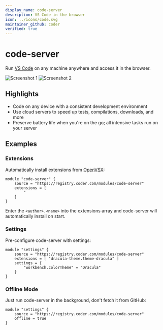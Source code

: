 ```yaml
---
display_name: code-server
description: VS Code in the browser
icon: ../icons/code.svg
maintainer_github: coder
verified: true
---
```


# code-server

Run [VS Code](https://github.com/Microsoft/vscode) on any machine anywhere and
access it in the browser.

![Screenshot 1](https://github.com/coder/code-server/raw/main/docs/assets/screenshot-1.png?raw=true)
![Screenshot 2](https://github.com/coder/code-server/raw/main/docs/assets/screenshot-2.png?raw=true)

## Highlights

- Code on any device with a consistent development environment
- Use cloud servers to speed up tests, compilations, downloads, and more
- Preserve battery life when you're on the go; all intensive tasks run on your
  server

## Examples

### Extensions

Automatically install extensions from [OpenVSX](https://open-vsx.org/):

```hcl
module "code-server" {
    source = "https://registry.coder.com/modules/code-server"
    extensions = [
        "
    ]
}
```

Enter the `<author>.<name>` into the extensions array and code-server will automatically install on start.

### Settings

Pre-configure code-server with settings:

```hcl
module "settings" {
    source = "https://registry.coder.com/modules/code-server"
    extensions = [ "dracula-theme.theme-dracula" ]
    settings = {
        "workbench.colorTheme" = "Dracula"
    }
}
```

### Offline Mode

Just run code-server in the background, don't fetch it from GitHub:

```hcl
module "settings" {
    source = "https://registry.coder.com/modules/code-server"
    offline = true
}
```
